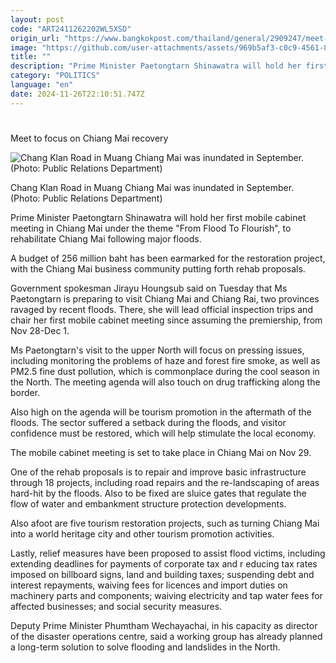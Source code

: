 ```yaml
---
layout: post
code: "ART2411262202WL5XSD"
origin_url: "https://www.bangkokpost.com/thailand/general/2909247/meet-to-focus-on-chiang-mai-recovery"
image: "https://github.com/user-attachments/assets/969b5af3-c0c9-4561-88cf-886d5f142493"
title: ""
description: "Prime Minister Paetongtarn Shinawatra will hold her first mobile cabinet meeting in Chiang Mai under the theme \"From Flood To Flourish\", to rehabilitate Chiang Mai following major floods."
category: "POLITICS"
language: "en"
date: 2024-11-26T22:10:51.747Z
---
```


# 

Meet to focus on Chiang Mai recovery

![Chang Klan Road in Muang Chiang Mai was inundated in September. (Photo: Public Relations Department)](https://github.com/user-attachments/assets/0c79e1b3-f413-494b-8ab7-0a1710d5a511)

Chang Klan Road in Muang Chiang Mai was inundated in September. (Photo: Public Relations Department)

Prime Minister Paetongtarn Shinawatra will hold her first mobile cabinet meeting in Chiang Mai under the theme "From Flood To Flourish", to rehabilitate Chiang Mai following major floods.

A budget of 256 million baht has been earmarked for the restoration project, with the Chiang Mai business community putting forth rehab proposals.

Government spokesman Jirayu Houngsub said on Tuesday that Ms Paetongtarn is preparing to visit Chiang Mai and Chiang Rai, two provinces ravaged by recent floods. There, she will lead official inspection trips and chair her first mobile cabinet meeting since assuming the premiership, from Nov 28-Dec 1.

Ms Paetongtarn's visit to the upper North will focus on pressing issues, including monitoring the problems of haze and forest fire smoke, as well as PM2.5 fine dust pollution, which is commonplace during the cool season in the North. The meeting agenda will also touch on drug trafficking along the border.

Also high on the agenda will be tourism promotion in the aftermath of the floods. The sector suffered a setback during the floods, and visitor confidence must be restored, which will help stimulate the local economy.

The mobile cabinet meeting is set to take place in Chiang Mai on Nov 29.

One of the rehab proposals is to repair and improve basic infrastructure through 18 projects, including road repairs and the re-landscaping of areas hard-hit by the floods. Also to be fixed are sluice gates that regulate the flow of water and embankment structure protection developments.

Also afoot are five tourism restoration projects, such as turning Chiang Mai into a world heritage city and other tourism promotion activities.

Lastly, relief measures have been proposed to assist flood victims, including extending deadlines for payments of corporate tax and r educing tax rates imposed on billboard signs, land and building taxes; suspending debt and interest repayments, waiving fees for licences and import duties on machinery parts and components; waiving electricity and tap water fees for affected businesses; and social security measures.

Deputy Prime Minister Phumtham Wechayachai, in his capacity as director of the disaster operations centre, said a working group has already planned a long-term solution to solve flooding and landslides in the North.